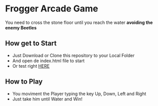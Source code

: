 # Frogger Arcade Game
You need to cross the stone floor until you reach the water **avoiding the enemy Beetles**

## How get to Start
* Just Download or Clone this repository to your Local Folder
* And open de index.html file to start
* Or test right [HERE](https://elfiservice.github.io/arcade-game-plus/)

## How to Play
* You moviment the Player typing the key Up, Down, Left and Right
* Just take him until Water and Win!
